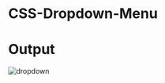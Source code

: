 # CSS-Dropdown-Menu

# Output
![dropdown](https://user-images.githubusercontent.com/122524608/231149168-45504670-92a5-4550-8151-8d4b883225ac.JPG)
